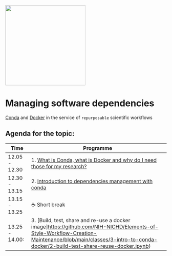 <p>
<img src="https://upload.wikimedia.org/wikipedia/commons/e/ea/Conda_logo.svg" width="250" align="center">
</p>

# Managing software dependencies

[Conda](https://docs.conda.io/en/latest/) and [Docker](https://docs.docker.com/engine/reference/builder/) in the service of `repurposable` scientific workflows


## Agenda for the topic:

| Time        | Programme       |
| ----------- | --------------------------------------------------------------------------- |
| 12.05 - 12.30 | 1. [What is Conda, what is Docker and why do I need those for my research?](https://github.com/NIH-NICHD/Elements-of-Style-Workflow-Creation-Maintenance/blob/main/3-intro-to-conda-docker/1-conda-for-managing-dependencies.ipynb) |
| 12.30 - 13.15 | 2. [Introduction to dependencies management with conda](https://github.com/NIH-NICHD/Elements-of-Style-Workflow-Creation-Maintenance/blob/main/classes/3-intro-to-conda-docker/1-conda-for-managing-dependencies.ipynb)|
| 13.15 - 13.25 |:coffee: Short break |
| 13.25 - 14.00:| 3. [Build, test, share and re-use a docker image]https://github.com/NIH-NICHD/Elements-of-Style-Workflow-Creation-Maintenance/blob/main/classes/3-intro-to-conda-docker/2-build-test-share-reuse-docker.ipynb)|

<br/><br/>                                                     

